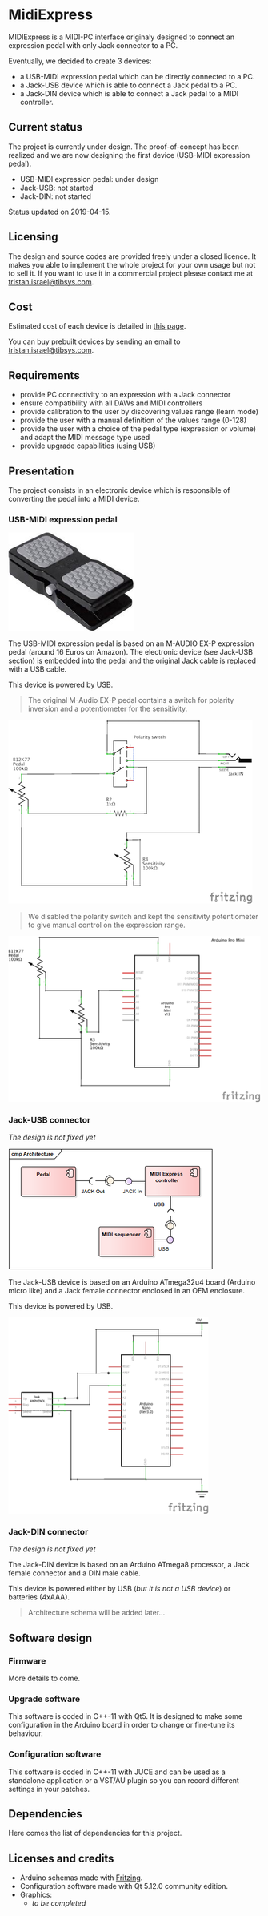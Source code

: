# MidiExpress

MIDIExpress is a MIDI-PC interface originaly designed to connect an expression pedal with only Jack connector to a PC.

Eventually, we decided to create 3 devices:
- a USB-MIDI expression pedal which can be directly connected to a PC.
- a Jack-USB device which is able to connect a Jack pedal to a PC.
- a Jack-DIN device which is able to connect a Jack pedal to a MIDI controller.

## Current status

The project is currently under design. The proof-of-concept has been realized and we are now designing the first device (USB-MIDI expression pedal).

- USB-MIDI expression pedal: under design
- Jack-USB: not started
- Jack-DIN: not started

Status updated on 2019-04-15.

## Licensing

The design and source codes are provided freely under a closed licence. It makes you able to implement the whole project for your own usage but not to sell it.
If you want to use it in a commercial project please contact me at tristan.israel@tibsys.com.

## Cost

Estimated cost of each device is detailed in [this page](costs.md). 

You can buy prebuilt devices by sending an email to tristan.israel@tibsys.com.

## Requirements

- provide PC connectivity to an expression with a Jack connector
- ensure compatibility with all DAWs and MIDI controllers
- provide calibration to the user by discovering values range (learn mode)
- provide the user with a manual definition of the values range (0-128)
- provide the user with a choice of the pedal type (expression or volume) and adapt the MIDI message type used
- provide upgrade capabilities (using USB)

## Presentation

The project consists in an electronic device which is responsible of converting the pedal into a MIDI device. 

### USB-MIDI expression pedal

![USB-MIDI expression pedal based on M-AUDIO EX-P](documentation/images/maudio_exp.png)

The USB-MIDI expression pedal is based on an M-AUDIO EX-P expression pedal (around 16 Euros on Amazon). The electronic device (see Jack-USB section) is embedded into the pedal and the original Jack cable is replaced with a USB cable.

This device is powered by USB.

> The original M-Audio EX-P pedal contains a switch for polarity inversion and a potentiometer for the sensitivity.

![Original M-Audio EX-P pedal schematic](documentation/images/maudio_exp_schematic.png)

> We disabled the polarity switch and kept the sensitivity potentiometer to give manual control on the expression range.

![Modified M-Audio EX-P pedal schematic](documentation/images/USB-MIDI_schematics.png)

### Jack-USB connector

_The design is not fixed yet_

![Global architecture of the project](documentation/images/architecture.png)

The Jack-USB device is based on an Arduino ATmega32u4 board (Arduino micro like) and a Jack female connector enclosed in an OEM enclosure.

This device is powered by USB.

<img src="documentation/images/board_schematics.png" width=400/>

### Jack-DIN connector

_The design is not fixed yet_

The Jack-DIN device is based on an Arduino ATmega8 processor, a Jack female connector and a DIN male cable.

This device is powered either by USB (_but it is not a USB device_) or batteries (4xAAA).

> Architecture schema will be added later...

## Software design

### Firmware

More details to come.

### Upgrade software

This software is coded in C++-11 with Qt5. It is designed to make some configuration in the Arduino board in order to change or fine-tune its behaviour.

### Configuration software

This software is coded in C++-11 with JUCE and can be used as a standalone application or a VST/AU plugin so you can record different settings in your patches.

## Dependencies

Here comes the list of dependencies for this project.

## Licenses and credits

- Arduino schemas made with [Fritzing](http://fritzing.org/).
- Configuration software made with Qt 5.12.0 community edition.
- Graphics:
    - *to be completed*
